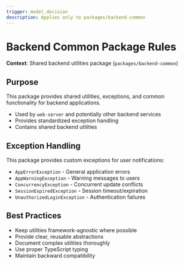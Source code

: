```yaml
---
trigger: model_decision
description: Applies only to packages/backend-common
---
```


# Backend Common Package Rules

**Context**: Shared backend utilities package (`packages/backend-common`)

## Purpose

This package provides shared utilities, exceptions, and common functionality for backend applications.

- Used by `web-server` and potentially other backend services
- Provides standardized exception handling
- Contains shared backend utilities

## Exception Handling

This package provides custom exceptions for user notifications:

- `AppErrorException` - General application errors
- `AppWarningException` - Warning messages to users
- `ConcurrencyException` - Concurrent update conflicts
- `SessionExpiredException` - Session timeout/expiration
- `UnauthorizedLoginException` - Authentication failures

## Best Practices

- Keep utilities framework-agnostic where possible
- Provide clear, reusable abstractions
- Document complex utilities thoroughly
- Use proper TypeScript typing
- Maintain backward compatibility
